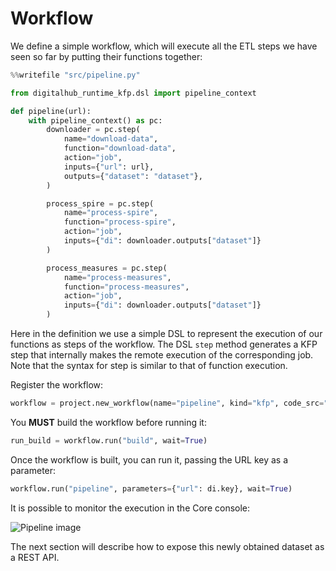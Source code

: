 # Workflow

We define a simple workflow, which will execute all the ETL steps we have seen so far by putting their functions together:

``` python
%%writefile "src/pipeline.py"

from digitalhub_runtime_kfp.dsl import pipeline_context

def pipeline(url):
    with pipeline_context() as pc:
        downloader = pc.step(
            name="download-data",
            function="download-data",
            action="job",
            inputs={"url": url},
            outputs={"dataset": "dataset"},
        )

        process_spire = pc.step(
            name="process-spire",
            function="process-spire",
            action="job",
            inputs={"di": downloader.outputs["dataset"]}
        )

        process_measures = pc.step(
            name="process-measures",
            function="process-measures",
            action="job",
            inputs={"di": downloader.outputs["dataset"]}
        )
```

Here in the definition we use a simple DSL to represent the execution of our functions as steps of the workflow. The DSL ``step`` method generates a KFP step that internally makes the remote execution of the corresponding job. Note that the syntax for step is similar to that of function execution.

Register the workflow:

``` python
workflow = project.new_workflow(name="pipeline", kind="kfp", code_src="src/pipeline.py", handler="pipeline")
```

You **MUST** build the workflow before running it:

``` python
run_build = workflow.run("build", wait=True)
```

Once the workflow is built, you can run it, passing the URL key as a parameter:

``` python
workflow.run("pipeline", parameters={"url": di.key}, wait=True)
```

It is possible to monitor the execution in the Core console:

![Pipeline image](../../images/scenario-etl/pipeline.png)

The next section will describe how to expose this newly obtained dataset as a REST API.
